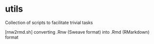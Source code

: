# utils

Collection of scripts to facilitate trivial tasks

[rnw2rmd.sh]    converting .Rnw (Sweave format) into .Rmd (RMarkdown) format
